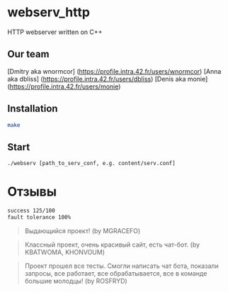 # webserv_http

HTTP webserver written on C++ 

## Our team

[Dmitry aka wnormcor] (https://profile.intra.42.fr/users/wnormcor)
[Anna aka dbliss] (https://profile.intra.42.fr/users/dbliss)
[Denis aka monie] (https://profile.intra.42.fr/users/monie)

## Installation

```bash
make
```

## Start

```bash
./webserv [path_to_serv_conf, e.g. content/serv.conf]
```

# Отзывы

```bash
success 125/100
fault tolerance 100%
```

> Выдающийся проект! (by MGRACEFO)

> Классный проект, очень красивый сайт, есть чат-бот. (by KBATWOMA, KHONVOUM)

> Проект прошел все тесты. Смогли написать чат бота, показали запросы, все работает, все обрабатывается, все в команде большие молодцы! (by ROSFRYD)
